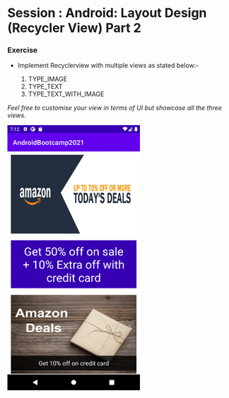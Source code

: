 # Session : Android: Layout Design (Recycler View) Part 2

### Exercise

* Implement Recyclerview with multiple views as stated below:-

	1. TYPE_IMAGE 
	2. TYPE_TEXT
	3. TYPE_TEXT_WITH_IMAGE

_Feel free to customise your view in terms of UI but showcase all the three views._


<img src="output1.png" width="300" height="600" />
